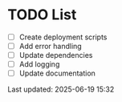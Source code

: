 # TODO List

- [ ] Create deployment scripts
- [ ] Add error handling
- [ ] Update dependencies
- [ ] Add logging
- [ ] Update documentation

Last updated: 2025-06-19 15:32

